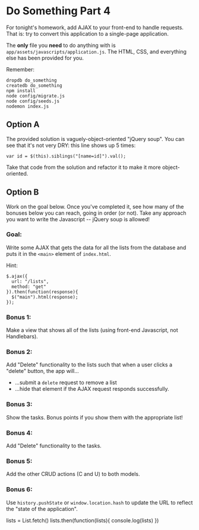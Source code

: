 # Do Something Part 4

For tonight's homework, add AJAX to your front-end to handle requests. That is: try to convert
this application to a single-page application.

The **only** file you **need** to do anything with is `app/assets/javascripts/application.js`. The HTML, CSS, and everything else has been provided for you.

Remember:

```
dropdb do_something
createdb do_something
npm install
node config/migrate.js
node config/seeds.js
nodemon index.js
```

## Option A

The provided solution is vaguely-object-oriented "jQuery soup". You can see that it's not very DRY: this line shows up 5 times:

```
var id = $(this).siblings("[name=id]").val();
```

Take that code from the solution and refactor it to make it more object-oriented.

## Option B

Work on the goal below. Once you've completed it, see how many of the bonuses below you can reach, going in order (or not). Take any approach you want to write the Javascript -- jQuery soup is allowed!

### Goal:

Write some AJAX that gets the data for all the lists from the database and puts it in the `<main>` element of `index.html`.

Hint:

```
$.ajax({
  url: "/lists",
  method: "get"
}).then(function(response){
  $("main").html(response);
});
```

### Bonus 1:

Make a view that shows all of the lists (using front-end Javascript, not Handlebars).

### Bonus 2:

Add "Delete" functionality to the lists such that when a user clicks a "delete" button, the app will...
- ...submit a `delete` request to remove a list
- ...hide that element if the AJAX request responds successfully.

### Bonus 3:

Show the tasks. Bonus points if you show them with the appropriate list!

### Bonus 4:

Add "Delete" functionality to the tasks.

### Bonus 5:

Add the other CRUD actions (C and U) to both models.

### Bonus 6:

Use `history.pushState` or `window.location.hash` to update the URL to reflect the "state of the application".




lists = List.fetch()
lists.then(function(lists){
  console.log(lists)
})
